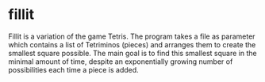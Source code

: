 # fillit
Fillit is a variation of the game Tetris. 
The program takes a file as parameter which contains a list of Tetriminos (pieces) and arranges them to create the smallest square possible. The main goal is to find this smallest square in the minimal amount of time, despite an exponentially growing number of possibilities each time a piece is added.
